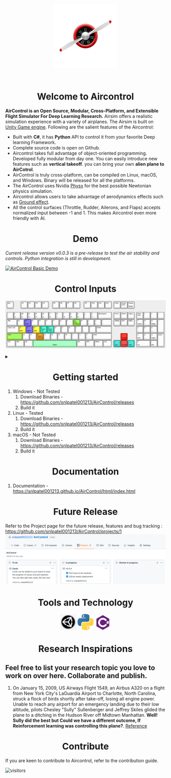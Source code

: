 <p align="center">
  <img src="docs/images/logo_original.png" height="200"/>
</p>
<BR>
  
# <div align="center">Welcome to Aircontrol</div>

**AirControl is an Open Source, Modular, Cross-Platform, and Extensible Flight Simulator For Deep Learning Research.** Airsim offers a realistic simulation experience with a variety of airplanes. The Airsim is built on [Unity Game engine](https://unity.com). Following are the salient features of the Aircontrol:

* Built with **C#**, it has **Python** API to control it from your favorite Deep learning Framework.
* Complete source code is open on Github.
* Aircontrol takes full advantage of object-oriented programming. Developed fully modular from day one. You can easily introduce new features such as **vertical takeoff**. you can bring your own **alien plane to AirCotrol**. 
* AirControl is truly cross-platform, can be compiled on Linux, macOS, and Windows. Binary will be released for all the platforms.
* The AirControl uses Nvidia [Physx](https://en.wikipedia.org/wiki/PhysX) for the best possible Newtonian physics simulation.
* Aircontrol allows users to take advantage of aerodynamics effects such as [Ground effect](https://en.wikipedia.org/wiki/Ground_effect_(aerodynamics)).
* All the control surfaces (Throttle, Rudder, Ailerons, and Flaps) accepts normalized input between -1 and 1. This makes Aircontrol even more friendly with AI.

# <div align="center">Demo</div>

*Current release version v0.0.3 is a pre-release to test the air stability and controls. Python integration is still in development.*
  
[![AirControl Basic Demo](https://img.youtube.com/vi/Lhwb4UVulMs/0.jpg)](https://www.youtube.com/watch?v=Lhwb4UVulMs)

# <div align="center">Control Inputs</div>

![Keyboard Mappings](docs/images/keyboard-layout.png)
<details close>
<summary></summary>

1. To change the keyboard layout mapping manual, refer to : [keyboard-layout-editor](http://www.keyboard-layout-editor.com/#/gists/53ac4d66840c459705d8bf8637341060)
2. Export the Layout as PNG and replace the file  `AirControl/docs/images/keyboard-layout.png`
3. Submit a pull request

</details>

# <div align="center">Getting started</div>
1. Windows - Not Tested
   1. Download Binaries - https://github.com/snlpatel001213/AirControl/releases
   2. Build it
2. Linux - Tested
   1. Download Binaries - https://github.com/snlpatel001213/AirControl/releases
   2. Build it
3. macOS - Not Tested
   1. Download Binaries - https://github.com/snlpatel001213/AirControl/releases
   2. Build it

# <div align="center">Documentation</div>

1. Documentation - https://snlpatel001213.github.io/AirControl/html/index.html

# <div align="center">Future Release</div>
Refer to the Project page for the future release, features and bug tracking : https://github.com/snlpatel001213/AirControl/projects/1
![Projects Tab Mappings](docs/images/projects_tab.png)

# <div align="center">Tools and Technology</div>

<div align="center">
        <img src="docs/images/Unity_logo.png" width="10%"/>
        <img src="docs/images/Python_logo.png" width="10%"/>
        <img src="docs/images/CSharp_logo.png" width="10%"/>

</div>

# <div align="center">Research Inspirations</div>
Feel free to list your research topic you love to work on over here. Collaborate and publish.
---
1. On January 15, 2009, US Airways Flight 1549, an Airbus A320 on a flight from New York City's LaGuardia Airport to Charlotte, North Carolina, struck a flock of birds shortly after take-off, losing all engine power. Unable to reach any airport for an emergency landing due to their low altitude, pilots Chesley "Sully" Sullenberger and Jeffrey Skiles glided the plane to a ditching in the Hudson River off Midtown Manhattan. **Well! Sully did the best but Could we have a different outcome, If Reinforcement learning was controlling this plane?**. [Reference](https://en.wikipedia.org/wiki/US_Airways_Flight_1549)

# <div align="center">Contribute</div>
If you are keen to contribute to Aircontrol, refer to the contribution guide.

![visitors](https://visitor-badge.glitch.me/badge?page_id=snlpatel001213.visitor-badge.issue.1)
